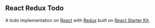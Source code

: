 ## React Redux Todo

A todo implementation on [React][react] with [Redux][redux] built on [React Starter Kit][rsk].

[react]: https://facebook.github.io/react/
[redux]: http://redux.js.org
[rsk]: https://reactstarterkit.com